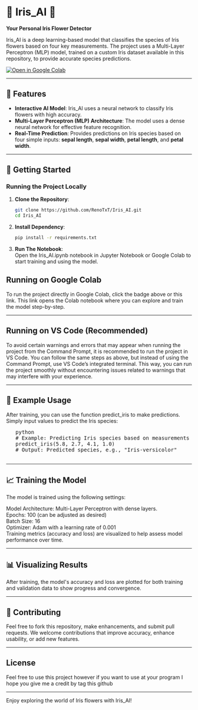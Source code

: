 # 🌸 Iris_AI 🌸  
**Your Personal Iris Flower Detector**

Iris_AI is a deep learning-based model that classifies the species of Iris flowers based on four key measurements. The project uses a Multi-Layer Perceptron (MLP) model, trained on a custom Iris dataset available in this repository, to provide accurate species predictions.

[![Open in Google Colab](https://colab.research.google.com/assets/colab-badge.svg)](https://colab.research.google.com/drive/1mi40HNfjmxckxSHrd9Zk7oBacwdxW65v)

---

## 🌟 Features
- **Interactive AI Model**: Iris_AI uses a neural network to classify Iris flowers with high accuracy.
- **Multi-Layer Perceptron (MLP) Architecture**: The model uses a dense neural network for effective feature recognition.
- **Real-Time Prediction**: Provides predictions on Iris species based on four simple inputs: **sepal length**, **sepal width**, **petal length**, and **petal width**.

---

## 🚀 Getting Started

### Running the Project Locally
1. **Clone the Repository**:  
   ```bash
   git clone https://github.com/RenoTxT/Iris_AI.git
   cd Iris_AI
   
2. **Install Dependency**:  
   ```bash
   pip install -r requirements.txt

3. **Run The Notebook**:  
   Open the Iris_AI.ipynb notebook in Jupyter Notebook or Google Colab to start training and using the model.

<h2>Running on Google Colab</h2>
To run the project directly in Google Colab, click the badge above or this link. This link opens the Colab notebook where you can explore and train the model step-by-step.
<hr/>
<h2>Running on VS Code (Recommended)</h2>
To avoid certain warnings and errors that may appear when running the project from the Command Prompt, it is recommended to run the project in VS Code. You can follow the same steps as above, but instead of using the Command Prompt, use VS Code’s integrated terminal. This way, you can run the project smoothly without encountering issues related to warnings that may interfere with your experience.
<hr/>
<h2>🌼 Example Usage</h2>
After training, you can use the function predict_iris to make predictions. Simply input values to predict the Iris species:
   
   <pre>
   python
   # Example: Predicting Iris species based on measurements
   predict_iris(5.8, 2.7, 4.1, 1.0)
   # Output: Predicted species, e.g., "Iris-versicolor"
   </pre>
<hr/>
<h2>📈 Training the Model</h2>
The model is trained using the following settings:

Model Architecture: Multi-Layer Perceptron with dense layers.
<br/>Epochs: 100 (can be adjusted as desired)
<br/>Batch Size: 16
<br/>Optimizer: Adam with a learning rate of 0.001
<br/>Training metrics (accuracy and loss) are visualized to help assess model performance over time.
<hr/>
<h2>📊 Visualizing Results</h2>
After training, the model's accuracy and loss are plotted for both training and validation data to show progress and convergence.
<hr/>
<h2>🌸 Contributing</h2>
Feel free to fork this repository, make enhancements, and submit pull requests. We welcome contributions that improve accuracy, enhance usability, or add new features.
<hr/>
<h2>License</h2>
Feel free to use this project however if you want to use at your program I hope you give me a credit by tag this github
<hr/>
Enjoy exploring the world of Iris flowers with Iris_AI!
